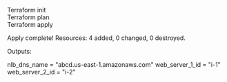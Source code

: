 Terraform init \
Terraform plan \
Terraform apply

Apply complete! Resources: 4 added, 0 changed, 0 destroyed.

Outputs:

nlb_dns_name = "abcd.us-east-1.amazonaws.com"
web_server_1_id = "i-1"
web_server_2_id = "i-2"


